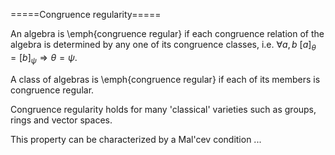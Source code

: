 =====Congruence regularity=====

An algebra is \emph{congruence regular} if each congruence relation of the algebra is
determined by any one of its congruence classes, i.e. $\forall a,b\ [a]_{\theta}=[b]_{\psi}\Longrightarrow
\theta =\psi$.

A class of algebras is \emph{congruence regular} if each of its members is congruence regular. 

Congruence regularity holds for many 'classical' varieties such as groups, rings and vector spaces. 

This property can be characterized by a Mal'cev condition ...
